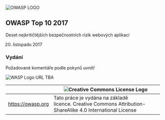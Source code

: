 ![OWASP LOGO](images/OWASP_logo.png)

## OWASP Top 10 2017

Deset nejkritičtějších bezpečnostních rizik webových aplikací

20. listopadu 2017

### Vydání

Požadované komentáře podle pokynů uvnitř

![WASP Logo URL TBA](images/front-wasp.png)

|  | ![Creative Commons License Logo](images/front-cc.png) |
| -- | -- |
| https://owasp.org | Tato práce je vydána na základě licence. Creative Commons Attribution-ShareAlike 4.0 International License |





